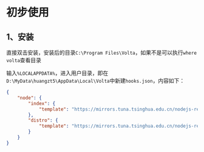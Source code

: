 # 初步使用

## 1、安装

直接双击安装，安装后的目录`C:\Program Files\Volta`，如果不是可以执行`where volta`查看目录

输入`%LOCALAPPDATA%`，进入用户目录，即在`D:\MyData\huangzt5\AppData\Local\Volta`中新建`hooks.json`，内容如下：

```json
{
    "node": {
        "index": {
            "template": "https://mirrors.tuna.tsinghua.edu.cn/nodejs-release/index.json"
        },
        "distro": {
            "template": "https://mirrors.tuna.tsinghua.edu.cn/nodejs-release/v{{version}}/node-v{{version}}-{{os}}-{{arch}}.zip"
        }
    }
}
```
